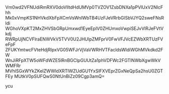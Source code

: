 Vm0wd2VFNUdiRmRXV0doVlltdHdUMVp0TVZOV1ZsbDNXa1pPVlUxV2NIcFhh
Mk0xVmpKS1NHVkdXbFpXCmVsWnlWbTB4UzFJeVRrbGlSbVJYQ2sweFNsRldi
WGhoVXpKT2MxZHVSbGRpUmxwd1EyeEplV0ZHUmxoVwpiSEJvVlRJeFVtVkdj
RWRpUjNCVFlraENWVkV5TVV0U2JHUlpZMFprV0FwVFJVcEZWbXRTUzFVeFpF
ZFUKYmtwcFVteHdjRlpxVG05WFJrVjVaVWRHVTFacldsWldiWGhMVkdkd2FW
WnJiRFpXTW5oWFdWZE5lRnBGClpGUUtZa1phVDFWc2FGTlNWbXgwWkVWMFRr
MVhlSGxWYkZKelZWWldXRTlWZUdGU1YxSlFXVEprZGxNeQpSa2hsU0ZGTFEy
MUtkV0pSUFQwS0NtUnBiZz09Cgp3amQ=

ycu